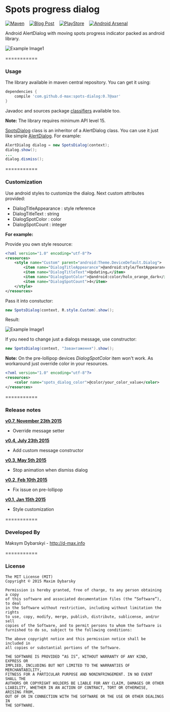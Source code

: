 # Spots  progress dialog

[![Maven](https://img.shields.io/badge/maven-0.7-brightgreen.svg)](http://search.maven.org/#artifactdetails%7Ccom.github.d-max%7Cspots-dialog%7C0.7%7Caar)
&nbsp;&nbsp;
[![Blog Post](https://img.shields.io/badge/blogger-post-yellow.svg)](http://dybarsky.blogspot.com/2015/01/spots-progress-dialog.html)
&nbsp;&nbsp;
[![PlayStore](https://img.shields.io/badge/Play%20Store-demo-blue.svg)](https://play.google.com/store/apps/details?id=dmax.dialog.sample)
&nbsp;&nbsp;
[![Android Arsenal](https://img.shields.io/badge/Android%20Arsenal-Spots%20progress%20dialog-lightgrey.svg?style=flat)](http://android-arsenal.com/details/1/1743)

Android AlertDialog with moving spots progress indicator packed as android library.

![Example Image1][1]

===========

### Usage

The library available in maven central repository. You can get it using:
```groovy
dependencies {
    compile 'com.github.d-max:spots-dialog:0.7@aar'
}
```
Javadoc and sources package [classifiers][3] available too.

**Note:** The library requires minimum API level 15.

[SpotsDialog][4] class is an inheritor of a AlertDialog class. You can use it just like simple [AlertDialog][5]. For example:
```java
AlertDialog dialog = new SpotsDialog(context);
dialog.show();
...
dialog.dismiss();
```
===========

### Customization

Use android styles to customize the dialog.
Next custom attributes provided:
* DialogTitleAppearance : style reference
* DialogTitleText : string
* DialogSpotColor : color
* DialogSpotCount : integer

**For example:**

Provide you own style resource:
```xml
<?xml version="1.0" encoding="utf-8"?>
<resources>
    <style name="Custom" parent="android:Theme.DeviceDefault.Dialog">
        <item name="DialogTitleAppearance">@android:style/TextAppearance.Medium</item>
        <item name="DialogTitleText">Updating…</item>
        <item name="DialogSpotColor">@android:color/holo_orange_dark</item>
        <item name="DialogSpotCount">4</item>
    </style>
</resources>
```

Pass it into constuctor:
```java
new SpotsDialog(context, R.style.Custom).show();
```

Result:

![Example Image1][2]

If you need to change just a dialogs message, use constructor:
```java
new SpotsDialog(context, "Завантаження").show();
```


**Note:**
On the pre-lollipop devices _DialogSpotColor_ item won't work. As workaround just override color in your resources.
```xml
<?xml version="1.0" encoding="utf-8"?>
<resources>
    <color name="spots_dialog_color">@color/your_color_value</color>
</resources>
```

===========

### Release notes

**[v0.7, November 23th 2015][10]**
* Override message setter

**[v0.4, July 23th 2015][9]**
* Add custom message constructor

**[v0.3, May 5th 2015][8]**
* Stop animation when dismiss dialog


**[v0.2, Feb 10th 2015][7]**
* Fix issue on pre-lollipop

**[v0.1, Jan 15th 2015][6]**
* Style customization

===========

### Developed By

Maksym Dybarskyi - http://d-max.info

===========

### License

	The MIT License (MIT)
	Copyright © 2015 Maxim Dybarsky

	Permission is hereby granted, free of charge, to any person obtaining a copy
	of this software and associated documentation files (the “Software”), to deal
	in the Software without restriction, including without limitation the rights
	to use, copy, modify, merge, publish, distribute, sublicense, and/or sell
	copies of the Software, and to permit persons to whom the Software is
	furnished to do so, subject to the following conditions:

	The above copyright notice and this permission notice shall be included in
	all copies or substantial portions of the Software.

	THE SOFTWARE IS PROVIDED “AS IS”, WITHOUT WARRANTY OF ANY KIND, EXPRESS OR
	IMPLIED, INCLUDING BUT NOT LIMITED TO THE WARRANTIES OF MERCHANTABILITY,
	FITNESS FOR A PARTICULAR PURPOSE AND NONINFRINGEMENT. IN NO EVENT SHALL THE
	AUTHORS OR COPYRIGHT HOLDERS BE LIABLE FOR ANY CLAIM, DAMAGES OR OTHER
	LIABILITY, WHETHER IN AN ACTION OF CONTRACT, TORT OR OTHERWISE, ARISING FROM,
	OUT OF OR IN CONNECTION WITH THE SOFTWARE OR THE USE OR OTHER DEALINGS IN
	THE SOFTWARE.


[1]: http://3.bp.blogspot.com/-l1UvVWiMSAg/VLa5ZfW4dDI/AAAAAAAANTc/rsWou_qb0Bc/s320/Y6HaTSw.gif
[2]: http://1.bp.blogspot.com/-GVktyphQy4U/VLa5jqIF2MI/AAAAAAAANTk/SCtC58KAYHI/s320/plYat1p.gif
[3]: http://www.gradle.org/docs/current/userguide/dependency_management.html#sub:classifiers
[4]: library/src/main/java/dmax/dialog/SpotsDialog.java
[5]: http://developer.android.com/reference/android/app/AlertDialog.html
[6]: https://github.com/d-max/spots-dialog/releases/tag/v0.1
[7]: https://github.com/d-max/spots-dialog/releases/tag/v0.2
[8]: https://github.com/d-max/spots-dialog/releases/tag/v0.3
[9]: https://github.com/d-max/spots-dialog/releases/tag/v0.4
[10]: https://github.com/d-max/spots-dialog/releases/tag/v0.7
